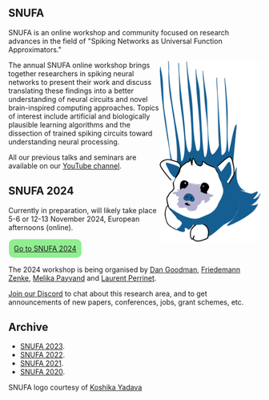 ## SNUFA

SNUFA is an online workshop and community focused on research advances in the field of "Spiking Networks as Universal Function Approximators."

<img align="right" width="300" style="max-width: 40%" src="/images/snufa_mascot.png">

The annual SNUFA online workshop brings together researchers in spiking neural networks to present their work and discuss translating these findings into a better understanding of neural circuits and novel brain-inspired computing approaches. Topics of interest include artificial and biologically plausible learning algorithms and the dissection of trained spiking circuits toward understanding neural processing.

All our previous talks and seminars are available on our [YouTube channel](https://youtube.com/playlist?list=PL09WqqDbQWHFoXyLxIxoblfO7SSQcCAZ-&si=-9I_JYai5MeFaHHK).

SNUFA 2024
----------

Currently in preparation, will likely take place 5-6 or 12-13 November 2024, European afternoons (online).

<span style="background: lightgreen; border-radius: 10px; padding: 10px; display: inline-block; margin: 1px;"><a href="https://snufa.net/2024/">Go to SNUFA 2024</a></span>

The 2024 workshop is being organised by [Dan Goodman](https://neural-reckoning.org/), [Friedemann Zenke](https://zenkelab.org), [Melika Payvand](https://www.ini.uzh.ch/en/research/groups/EIS.html) and [Laurent Perrinet](https://laurentperrinet.github.io/).

[Join our Discord](https://discord.gg/aYvgGakrVK) to chat about this research area, and to get announcements of new papers, conferences, jobs, grant schemes, etc.

Archive
-------

* [SNUFA 2023](/2023).
* [SNUFA 2022](/2022).
* [SNUFA 2021](/2021).
* [SNUFA 2020](/2020).

SNUFA logo courtesy of [Koshika Yadava](https://kyadava.net)
